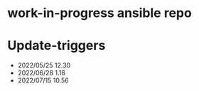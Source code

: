 # work-in-progress ansible repo

# Update-triggers
- 2022/05/25 12.30
- 2022/06/28 1.18
- 2022/07/15 10.56
